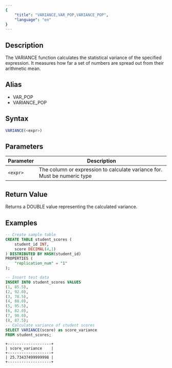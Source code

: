 ```yaml
---
{
    "title": "VARIANCE,VAR_POP,VARIANCE_POP",
    "language": "en"
}
---
```


## Description

The VARIANCE function calculates the statistical variance of the specified expression. It measures how far a set of numbers are spread out from their arithmetic mean.

## Alias

- VAR_POP
- VARIANCE_POP

## Syntax

```sql
VARIANCE(<expr>)
```

## Parameters
| Parameter | Description |
| -- | -- |
| `<expr>` | The column or expression to calculate variance for. Must be numeric type |

## Return Value
Returns a DOUBLE value representing the calculated variance.

## Examples
```sql
-- Create sample table
CREATE TABLE student_scores (
    student_id INT,
    score DECIMAL(4,1)
) DISTRIBUTED BY HASH(student_id)
PROPERTIES (
    "replication_num" = "1"
);

-- Insert test data
INSERT INTO student_scores VALUES
(1, 85.5),
(2, 92.0),
(3, 78.5),
(4, 88.0),
(5, 95.5),
(6, 82.0),
(7, 90.0),
(8, 87.5);
-- Calculate variance of student scores
SELECT VARIANCE(score) as score_variance
FROM student_scores;
```

```text
+-------------------+
| score_variance    |
+-------------------+
| 25.73437499999998 |
+-------------------+
```
